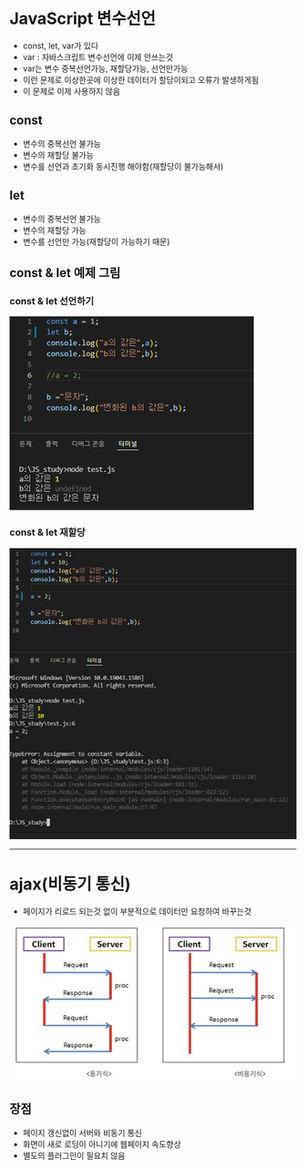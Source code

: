 # JavaScript 변수선언
- const, let, var가 있다
- var : 자바스크립트 변수선언에 이제 안쓰는것
- var는 변수 중복선언가능, 재할당가능, 선언만가능
- 이런 문제로 이상한곳에 이상한 데이터가 할당이되고 오류가 발생하게됨
- 이 문제로 이제 사용하지 않음

## const
- 변수의 중복선언 불가능
- 변수의 재할당 불가능
- 변수를 선언과 초기화 동시진행 해야함(재할당이 불가능해서)

## let
- 변수의 중복선언 불가능
- 변수의 재할당 가능
- 변수를 선언만 가능(재할당이 가능하기 때문)

## const & let 예제 그림

### const & let 선언하기
<img src="../study_img/const_let.jpg">

### const & let 재할당
<img src="../study_img/const 재할당불가.jpg">


<hr />


# ajax(비동기 통신)
- 페이지가 리로드 되는것 없이 부분적으로 데이터만 요청하여 바꾸는것

<img src="../study_img/동기&비동기.jpg">

## 장점
- 페이지 갱신없이 서버와 비동기 통신
- 화면이 새로 로딩이 아니기에 웹페이지 속도향상
- 별도의 플러그인이 필요치 않음
